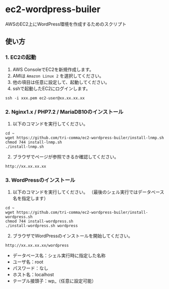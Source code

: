 # ec2-wordpress-builer
AWSのEC2上にWordPress環境を作成するためのスクリプト

## 使い方

### 1. EC2の起動

1. AWS ConsoleでEC2を新規作成します。
1. AMIは `Amazon Linux 2` を選択してください。
1. 他の項目は任意に設定して、起動してください。
1. sshで起動したEC2にログインします。
```
ssh -i xxx.pem ec2-user@xx.xx.xx.xx
```

### 2. Nginx1.x / PHP7.2 / MariaDB10のインストール

1. 以下のコマンドを実行してください。
```
cd ~
wget https://github.com/tri-comma/ec2-wordpress-builer/install-lnmp.sh
chmod 744 install-lnmp.sh
./install-lnmp.sh
```
2. ブラウザでページが参照できるか確認してください。
```
http://xx.xx.xx.xx
```

### 3. WordPressのインストール

1. 以下のコマンドを実行してください。
（最後のシェル実行ではデータベース名を指定します）
```
cd ~
wget https://github.com/tri-comma/ec2-wordpress-builer/install-wordpress.sh
chmod 744 install-wordpress.sh
./install-wordpress.sh wordpress
```
2. ブラウザでWordPressのインストールを開始してください。
```
http://xx.xx.xx.xx/wordpress
```
- データベース名：シェル実行時に指定した名称
- ユーザ名：root
- パスワード：なし
- ホスト名：localhost
- テーブル接頭子：wp_（任意に設定可能）